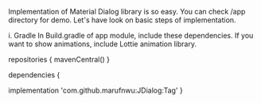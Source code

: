 Implementation of Material Dialog library is so easy. You can check /app directory for demo. Let's have look on basic steps of implementation.

i. Gradle
In Build.gradle of app module, include these dependencies. If you want to show animations, include Lottie animation library.

repositories {
    mavenCentral()
}

dependencies {

   implementation 'com.github.marufnwu:JDialog:Tag'
}
